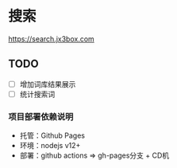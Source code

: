 # 搜索
https://search.jx3box.com

## TODO
- [ ] 增加词库结果展示
- [ ] 统计搜索词

### 项目部署依赖说明
+ 托管：Github Pages
+ 环境：nodejs v12+
+ 部署：github actions => gh-pages分支 + CD机